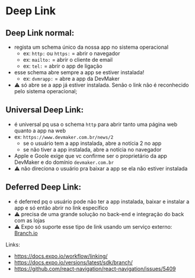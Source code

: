 # Deep Link

## Deep Link normal:
- regista um schema único da nossa app no sistema operacional
  - ex: `http:` ou `https:` = abrir o navegador
  - ex: `mailto:` = abrir o cliente de email
  - ex: `tel:` = abrir o app de ligação
- esse schema abre sempre a app se estiver instalada!
  - ex: `dvmrapp:` = abre a app da DevMaker
- ⚠️ só abre se a app já estiver instalada. Senão o link não é reconhecido pelo sistema operacional;


## Universal Deep Link:
- é universal pq usa o schema `http` para abrir tanto uma página web quanto a app na web
- ex: `https://www.devmaker.com.br/news/2`
  - se o usuário tem a app instalada, abre a notícia 2 no app
  - se não tiver a app instalada, abre a notícia no navegador
- Apple e Goole exige que vc confirme ser o proprietário da app DevMaker e do domínio `devmaker.com.br`
- ⚠️ não direciona o usuário pra baixar a app se ela não estiver instalada

## Deferred Deep Link:
- é deferred pq o usuário pode não ter a app instalada, baixar e instalar a app e só então abrir no link específico
- ⚠️ precisa de uma grande solução no back-end e integração do back com as lojas
- ⚠️ Expo só suporte esse tipo de link usando um serviço externo: [Branch.io](https://docs.expo.io/versions/latest/sdk/branch/)


Links:
- https://docs.expo.io/workflow/linking/
- https://docs.expo.io/versions/latest/sdk/branch/
- https://github.com/react-navigation/react-navigation/issues/5409

